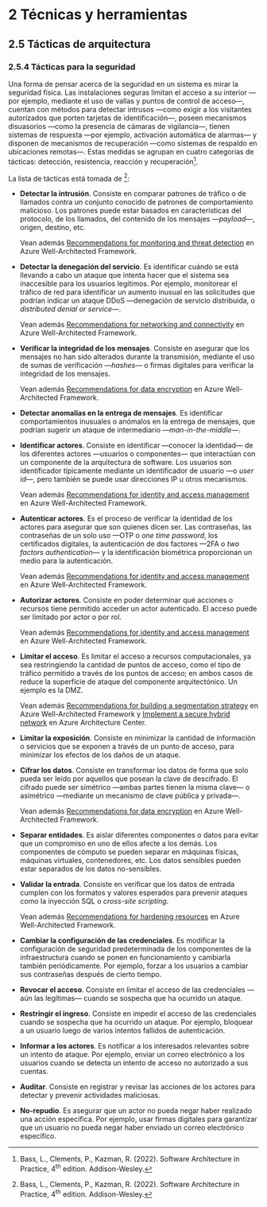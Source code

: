 # 2 Técnicas y herramientas

## 2.5 Tácticas de arquitectura

### 2.5.4 Tácticas para la seguridad

Una forma de pensar acerca de la seguridad en un sistema es mirar la seguridad
física. Las instalaciones seguras limitan el acceso a su interior —por ejemplo,
mediante el uso de vallas y puntos de control de acceso—, cuentan con métodos para
detectar intrusos —como exigir a los visitantes autorizados que porten tarjetas
de identificación—, poseen mecanismos disuasorios —como la presencia de cámaras
de vigilancia—, tienen sistemas de respuesta —por ejemplo, activación automática
de alarmas— y disponen de mecanismos de recuperación —como sistemas de respaldo
en ubicaciones remotas—. Estas medidas se agrupan en cuatro categorías de
tácticas: detección, resistencia, reacción y recuperación[^1].

[^1]: Bass, L., Clements, P., Kazman, R. (2022). Software Architecture in
    Practice, 4<sup>th</sup> edition. Addison-Wesley.

La lista de tácticas está tomada de [^1]:

* **Detectar la intrusión**. Consiste en comparar patrones de tráfico o de
  llamados contra un conjunto conocido de patrones de comportamiento malicioso.
  Los patrones puede estar basados en características del protocolo, de los
  llamados, del contenido de los mensajes —*payload*—, origen, destino, etc.

  Vean además [Recommendations for monitoring and threat
  detection](https://learn.microsoft.com/en-us/azure/well-architected/security/monitor-threats)
  en Azure Well-Architected Framework.

* **Detectar la denegación del servicio**. Es identificar cuándo se está
  llevando a cabo un ataque que intenta hacer que el sistema sea inaccesible
  para los usuarios legítimos. Por ejemplo, monitorear el tráfico de red para
  identificar un aumento inusual en las solicitudes que podrían indicar un
  ataque DDoS —denegación de servicio distribuida, o *distributed denial or
  service*—.

  Vean además [Recommendations for networking and
  connectivity](https://learn.microsoft.com/en-us/azure/well-architected/security/networking)
  en Azure Well-Architected Framework.

* **Verificar la integridad de los mensajes**. Consiste en asegurar que los
  mensajes no han sido alterados durante la transmisión, mediante el uso de
  sumas de verificación —*hashes*— o firmas digitales para verificar la
  integridad de los mensajes.

  Vean además [Recommendations for data
  encryption](https://learn.microsoft.com/en-us/azure/well-architected/security/encryption)
  en Azure Well-Architected Framework.

* **Detectar anomalías en la entrega de mensajes**. Es identificar
  comportamientos inusuales o anómalos en la entrega de mensajes, que podrían
  sugerir un ataque de intermediario —*man-in-the-middle*—.

* **Identificar actores**. Consiste en identificar —conocer la identidad— de los
  diferentes actores —usuarios o componentes— que interactúan con un componente
  de la arquitectura de software. Los usuarios son identificador típicamente
  mediante un identificador de usuario —o *user id*—, pero también se puede usar
  direcciones IP u otros mecanismos.

  Vean además [Recommendations for identity and access
  management](https://learn.microsoft.com/en-us/azure/well-architected/security/identity-access)
  en Azure Well-Architected Framework.

* **Autenticar actores**. Es el proceso de verificar la identidad de los actores
  para asegurar que son quienes dicen ser. Las contraseñas, las contraseñas de
  un solo uso —OTP o *one time password*, los certificados digitales, la
  autenticación de dos factores —2FA o *two factors authentication*— y
  la identificación biométrica proporcionan un medio para la autenticación.

  Vean además [Recommendations for identity and access
  management](https://learn.microsoft.com/en-us/azure/well-architected/security/identity-access)
  en Azure Well-Architected Framework.

* **Autorizar actores**. Consiste en poder determinar qué acciones o recursos
  tiene permitido acceder un actor autenticado. El acceso puede ser limitado por
  actor o por rol.

  Vean además [Recommendations for identity and access
  management](https://learn.microsoft.com/en-us/azure/well-architected/security/identity-access)
  en Azure Well-Architected Framework.

* **Limitar el acceso**. Es limitar el acceso a recursos computacionales, ya sea
  restringiendo la cantidad de puntos de acceso, como el tipo de tráfico
  permitido a través de los puntos de acceso; en ambos casos de reduce la
  superficie de ataque del componente arquitectónico. Un ejemplo es la DMZ.

  Vean además [Recommendations for building a segmentation
  strategy](https://learn.microsoft.com/en-us/azure/well-architected/security/segmentation)
  en Azure Well-Architected Framework y [Implement a secure hybrid
  network](https://learn.microsoft.com/en-us/azure/architecture/reference-architectures/dmz/secure-vnet-dmz)
  en Azure Architecture Center.

* **Limitar la exposición**. Consiste en minimizar la cantidad de información o
  servicios que se exponen a través de un punto de acceso, para minimizar los
  efectos de los daños de un ataque.

* **Cifrar los datos**. Consiste en transformar los datos de forma que solo
  pueda ser leído por aquellos que posean la clave de descifrado. El cifrado
  puede ser simétrico —ambas partes tienen la misma clave— o asimétrico
  —mediante un mecanismo de clave pública y privada—.

  Vean además [Recommendations for data
  encryption](https://learn.microsoft.com/en-us/azure/well-architected/security/encryption)
  en Azure Well-Architected Framework.

* **Separar entidades**. Es aislar diferentes componentes o datos para evitar
  que un compromiso en uno de ellos afecte a los demás. Los componentes de
  cómputo se pueden separar en máquinas físicas, máquinas virtuales,
  contenedores, etc. Los datos sensibles pueden estar separados de los datos
  no-sensibles.

* **Validar la entrada**. Consiste en verificar que los datos de entrada cumplen
  con los formatos y valores esperados para prevenir ataques como la inyección
  SQL o *cross-site scripting*.

  Vean además [Recommendations for hardening
  resources](https://learn.microsoft.com/en-us/azure/well-architected/security/harden-resources)
  en Azure Well-Architected Framework.

* **Cambiar la configuración de las credenciales**. Es modificar la
  configuración de seguridad predeterminada de los componentes de la
  infraestructura cuando se ponen en funcionamiento y cambiarla también
  periódicamente. Por ejemplo, forzar a los usuarios a cambiar sus contraseñas
  después de cierto tiempo.

* **Revocar el acceso**. Consiste en limitar el acceso de las credenciales
  —aún las legítimas— cuando se sospecha que ha ocurrido un ataque.

* **Restringir el ingreso**. Consiste en impedir el acceso de las credenciales
  cuando se sospecha que ha ocurrido un ataque. Por ejemplo, bloquear a un
  usuario luego de varios intentos fallidos de autenticación.

* **Informar a los actores**. Es notificar a los interesados relevantes sobre un
  intento de ataque. Por ejemplo, enviar un correo electrónico a los usuarios
  cuando se detecta un intento de acceso no autorizado a sus cuentas.

* **Auditar**. Consiste en registrar y revisar las acciones de los actores para
  detectar y prevenir actividades maliciosas.

* **No-repudio**. Es asegurar que un actor no pueda negar haber realizado una
  acción específica. Por ejemplo, usar firmas digitales para garantizar que un
  usuario no pueda negar haber enviado un correo electrónico específico.
